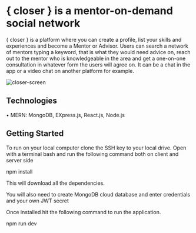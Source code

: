 # { closer } is a mentor-on-demand social network
{ closer } is a platform where you can create a profile, list your skills and experiences and become a Mentor or Advisor. Users can search a network of mentors typing a keyword, that is what they would need advice on, reach out to the mentor who is knowledgeable in the area and get a one-on-one consultation in whatever form the users will agree on. It can be a chat in the app or a video chat on another platform for example. 

![closer-screen](https://user-images.githubusercontent.com/58339034/79690686-af079080-8229-11ea-8c8a-3689a1e36d39.png)

## Technologies

•   MERN: MongoDB, EXpress.js, React.js, Node.js

## Getting Started

To run on your local computer clone the SSH key to your local drive. Open with a terminal bash and run the following command both on client and server side

npm install 

This will download all the dependencies.

You will also need to create MongoDB cloud database and enter credentials and your own JWT secret

Once installed hit the following command to run the application. 

npm run dev
